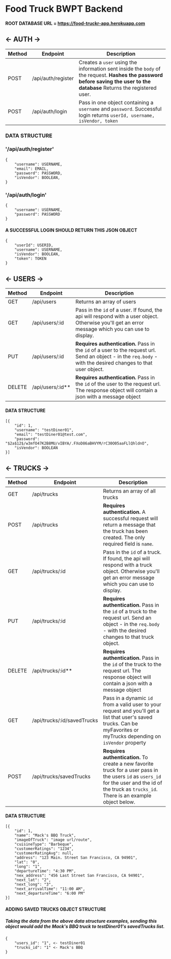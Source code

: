 # Food Truck BWPT Backend

#### ROOT DATABASE URL = https://food-truckr-app.herokuapp.com

## <- AUTH ->

| Method | Endpoint           | Description                                                                                                                                                               |
| ------ | ------------------ | ------------------------------------------------------------------------------------------------------------------------------------------------------------------------- |
| POST   | /api/auth/register | Creates a `user` using the information sent inside the `body` of the request. **Hashes the password before saving the user to the database** Returns the registered user. |
| POST   | /api/auth/login    | Pass in one object containing a `username` and `password`. Successful login returns `userId, username, isVendor, token`                                                   |

### DATA STRUCTURE

### '/api/auth/register'

    {
        "username": USERNAME,
        "email": EMAIL,
        "password": PASSWORD,
        "isVendor": BOOLEAN,
    }

### '/api/auth/login'

    {
        "username": USERNAME,
        "password": PASSWORD
    }

#### A SUCCESSFUL LOGIN SHOULD RETURN THIS JSON OBJECT

    {
        "userId": USERID,
        "username": USERNAME,
        "isVendor": BOOLEAN,
        "token": TOKEN
    }

## <- USERS ->

| Method | Endpoint           | Description                                                                                                                                                    |
| ------ | ------------------ | -------------------------------------------------------------------------------------------------------------------------------------------------------------- |
| GET    | /api/users         | Returns an array of users                                                                                                                                      |
| GET    | /api/users/:id     | Pass in the `id` of a user. If found, the api will respond with a user object. Otherwise you'll get an error message which you can use to display.             |
| PUT    | /api/users/:id     | **Requires authentication.** Pass in the `id` of a user to the request url. Send an object - in the `req.body` - with the desired changes to that user object. |
| DELETE | /api/users/:id\*\* | **Requires authentication.** Pass in the `id` of the user to the request url. The response object will contain a json with a message object                    |

#### DATA STRUCTURE

    [{
        "id": 1,
        "username": "testDiner01",
        "email": "testDiner01@test.com",
        "password": "$2a$12$/w3mfO47K2B8MU/vIBYA/.FXoD86aBHVYM/rC30O05aaFLlQhldnO",
        "isVendor": BOOLEAN
    }]

## <- TRUCKS ->

| Method | Endpoint                    | Description                                                                                                                                                                                        |
| ------ | --------------------------- | -------------------------------------------------------------------------------------------------------------------------------------------------------------------------------------------------- |
| GET    | /api/trucks                 | Returns an array of all trucks                                                                                                                                                                     |  |
| POST   | /api/trucks                 | **Requires authentication.** A successful request will return a message that the truck has been created. The only required field is `name`.                                                        |
| GET    | /api/trucks/:id             | Pass in the `id` of a truck. If found, the api will respond with a truck object. Otherwise you'll get an error message which you can use to display.                                               |
| PUT    | /api/trucks/:id             | **Requires authentication.** Pass in the `id` of a truck to the request url. Send an object - in the `req.body` - with the desired changes to that truck object.                                   |
| DELETE | /api/trucks/:id\*\*         | **Requires authentication.** Pass in the `id` of the truck to the request url. The response object will contain a json with a message object                                                       |
| GET    | /api/trucks/:id/savedTrucks | Pass in a dynamic `id` from a valid user to your request and you'll get a list that user's saved trucks. Can be myFavorites or myTrucks depending on `isVendor` property                           |  |
| POST   | /api/trucks/savedTrucks     | **Requires authentication.** To create a new favorite truck for a user pass in the users `id` as `users_id` for the user and the id of the truck as `trucks_id`. There is an example object below. |

#### DATA STRUCTURE

    [{
        "id": 1,
        "name": "Mack's BBQ Truck",
        "imageOfTruck": "image url/route",
        "cuisineType": "Barbeque",
        "customerRatings": "1234",
        "customerRatingAvg": null,
        "address": "123 Main. Street San Francisco, CA 94901",
        "lat": "0",
        "long": "1",
        "departureTime": "4:30 PM",
        "nex_address": "456 Last Street San Francisco, CA 94901",
        "next_lat": "2",
        "next_long": "3",
        "next_arrivalTime": "11:00 AM",
        "next_departureTime": "6:00 PM"
    }]

#### ADDING SAVED TRUCKS OBJECT STRUCTURE

##### Taking the data from the above data structure examples, sending this object would add the Mack's BBQ truck to testDiner01's savedTrucks list.

    {
        "users_id": "1", <- testDiner01
        "trucks_id": "1" <- Mack's BBQ
    }
